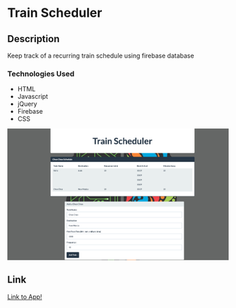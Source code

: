 # Train Scheduler

## Description

Keep track of a recurring train schedule using firebase database

### Technologies Used

- HTML
- Javascript
- jQuery
- Firebase
- CSS

![App ScreenShot](assets/images/train.png)

## Link

[Link to App!](https://d88naimi.github.io/Train-Schedule/)
